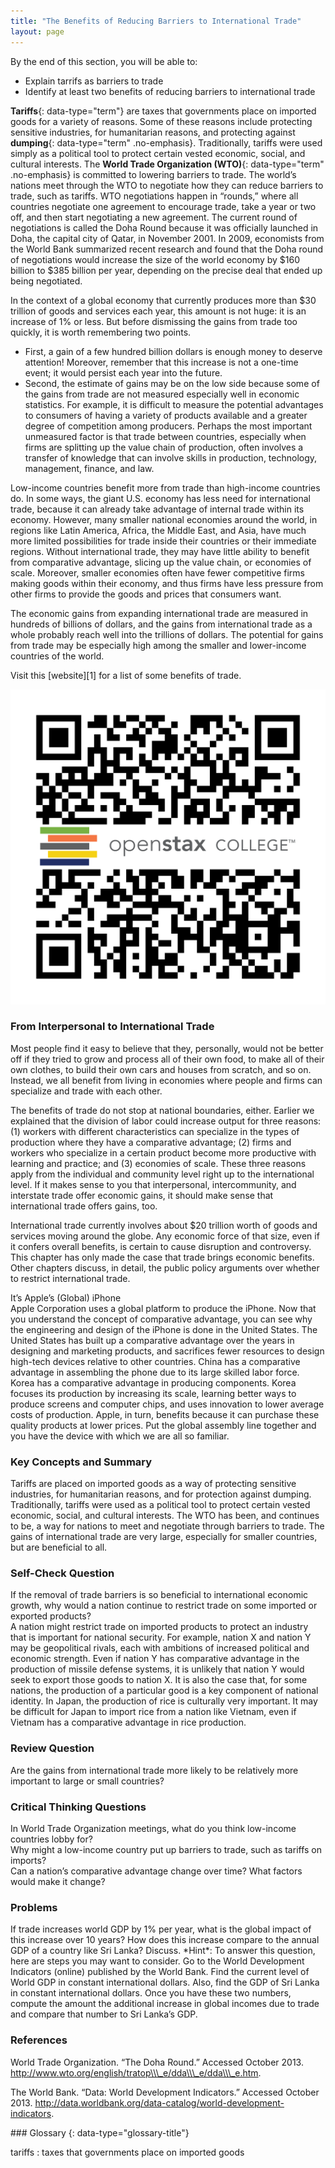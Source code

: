 ```yaml
---
title: "The Benefits of Reducing Barriers to International Trade"
layout: page
---
```



<div data-type="abstract" markdown="1">
By the end of this section, you will be able to:

* Explain tarrifs as barriers to trade
* Identify at least two benefits of reducing barriers to international trade

</div>

**Tariffs**{: data-type="term"} are taxes that governments place on imported goods for a variety of reasons. Some of these reasons include protecting sensitive industries, for humanitarian reasons, and protecting against **dumping**{: data-type="term" .no-emphasis}. Traditionally, tariffs were used simply as a political tool to protect certain vested economic, social, and cultural interests. The **World Trade Organization (WTO)**{: data-type="term" .no-emphasis} is committed to lowering barriers to trade. The world’s nations meet through the WTO to negotiate how they can reduce barriers to trade, such as tariffs. WTO negotiations happen in “rounds,” where all countries negotiate one agreement to encourage trade, take a year or two off, and then start negotiating a new agreement. The current round of negotiations is called the Doha Round because it was officially launched in Doha, the capital city of Qatar, in November 2001. In 2009, economists from the World Bank summarized recent research and found that the Doha round of negotiations would increase the size of the world economy by $160 billion to $385 billion per year, depending on the precise deal that ended up being negotiated.

In the context of a global economy that currently produces more than $30 trillion of goods and services each year, this amount is not huge: it is an increase of 1% or less. But before dismissing the gains from trade too quickly, it is worth remembering two points.

* First, a gain of a few hundred billion dollars is enough money to deserve attention! Moreover, remember that this increase is not a one-time event; it would persist each year into the future.
* Second, the estimate of gains may be on the low side because some of the gains from trade are not measured especially well in economic statistics. For example, it is difficult to measure the potential advantages to consumers of having a variety of products available and a greater degree of competition among producers. Perhaps the most important unmeasured factor is that trade between countries, especially when firms are splitting up the value chain of production, often involves a transfer of knowledge that can involve skills in production, technology, management, finance, and law.

Low-income countries benefit more from trade than high-income countries do. In some ways, the giant U.S. economy has less need for international trade, because it can already take advantage of internal trade within its economy. However, many smaller national economies around the world, in regions like Latin America, Africa, the Middle East, and Asia, have much more limited possibilities for trade inside their countries or their immediate regions. Without international trade, they may have little ability to benefit from comparative advantage, slicing up the value chain, or economies of scale. Moreover, smaller economies often have fewer competitive firms making goods within their economy, and thus firms have less pressure from other firms to provide the goods and prices that consumers want.

The economic gains from expanding international trade are measured in hundreds of billions of dollars, and the gains from international trade as a whole probably reach well into the trillions of dollars. The potential for gains from trade may be especially high among the smaller and lower-income countries of the world.

<div data-type="note" class="economics linkup" markdown="1">
Visit this [website][1] for a list of some benefits of trade.

<span data-type="media" data-alt="QR Code representing a URL"> ![QR Code representing a URL](../resources/tradebenefits.png) </span>
</div>

### From Interpersonal to International Trade

Most people find it easy to believe that they, personally, would not be better off if they tried to grow and process all of their own food, to make all of their own clothes, to build their own cars and houses from scratch, and so on. Instead, we all benefit from living in economies where people and firms can specialize and trade with each other.

The benefits of trade do not stop at national boundaries, either. Earlier we explained that the division of labor could increase output for three reasons: (1) workers with different characteristics can specialize in the types of production where they have a comparative advantage; (2) firms and workers who specialize in a certain product become more productive with learning and practice; and (3) economies of scale. These three reasons apply from the individual and community level right up to the international level. If it makes sense to you that interpersonal, intercommunity, and interstate trade offer economic gains, it should make sense that international trade offers gains, too.

International trade currently involves about $20 trillion worth of goods and services moving around the globe. Any economic force of that size, even if it confers overall benefits, is certain to cause disruption and controversy. This chapter has only made the case that trade brings economic benefits. Other chapters discuss, in detail, the public policy arguments over whether to restrict international trade.

<div data-type="note" class="economics bringhome" markdown="1">
<div data-type="title">
It’s Apple’s (Global) iPhone
</div>
Apple Corporation uses a global platform to produce the iPhone. Now that you understand the concept of comparative advantage, you can see why the engineering and design of the iPhone is done in the United States. The United States has built up a comparative advantage over the years in designing and marketing products, and sacrifices fewer resources to design high-tech devices relative to other countries. China has a comparative advantage in assembling the phone due to its large skilled labor force. Korea has a comparative advantage in producing components. Korea focuses its production by increasing its scale, learning better ways to produce screens and computer chips, and uses innovation to lower average costs of production. Apple, in turn, benefits because it can purchase these quality products at lower prices. Put the global assembly line together and you have the device with which we are all so familiar.

</div>

### Key Concepts and Summary

Tariffs are placed on imported goods as a way of protecting sensitive industries, for humanitarian reasons, and for protection against dumping. Traditionally, tariffs were used as a political tool to protect certain vested economic, social, and cultural interests. The WTO has been, and continues to be, a way for nations to meet and negotiate through barriers to trade. The gains of international trade are very large, especially for smaller countries, but are beneficial to all.

### Self-Check Question

<div data-type="exercise">
<div data-type="problem" markdown="1">
If the removal of trade barriers is so beneficial to international economic growth, why would a nation continue to restrict trade on some imported or exported products?

</div>
<div data-type="solution" markdown="1">
A nation might restrict trade on imported products to protect an industry that is important for national security. For example, nation X and nation Y may be geopolitical rivals, each with ambitions of increased political and economic strength. Even if nation Y has comparative advantage in the production of missile defense systems, it is unlikely that nation Y would seek to export those goods to nation X. It is also the case that, for some nations, the production of a particular good is a key component of national identity. In Japan, the production of rice is culturally very important. It may be difficult for Japan to import rice from a nation like Vietnam, even if Vietnam has a comparative advantage in rice production.

</div>
</div>

### Review Question

<div data-type="exercise">
<div data-type="problem" markdown="1">
Are the gains from international trade more likely to be relatively more important to large or small countries?

</div>
</div>

### Critical Thinking Questions

<div data-type="exercise">
<div data-type="problem" markdown="1">
In World Trade Organization meetings, what do you think low-income countries lobby for?

</div>
</div>

<div data-type="exercise">
<div data-type="problem" markdown="1">
Why might a low-income country put up barriers to trade, such as tariffs on imports?

</div>
</div>

<div data-type="exercise">
<div data-type="problem" markdown="1">
Can a nation’s comparative advantage change over time? What factors would make it change?

</div>
</div>

### Problems

<div data-type="exercise">
<div data-type="problem" markdown="1">
If trade increases world GDP by 1% per year, what is the global impact of this increase over 10 years? How does this increase compare to the annual GDP of a country like Sri Lanka? Discuss. *Hint*: To answer this question, here are steps you may want to consider. Go to the World Development Indicators (online) published by the World Bank. Find the current level of World GDP in constant international dollars. Also, find the GDP of Sri Lanka in constant international dollars. Once you have these two numbers, compute the amount the additional increase in global incomes due to trade and compare that number to Sri Lanka’s GDP.

</div>
</div>

### References

World Trade Organization. “The Doha Round.” Accessed October 2013. http://www.wto.org/english/tratop\\\_e/dda\\\_e/dda\\\_e.htm.

The World Bank. “Data: World Development Indicators.” Accessed October 2013. http://data.worldbank.org/data-catalog/world-development-indicators.

<div data-type="glossary" markdown="1">
### Glossary
{: data-type="glossary-title"}

tariffs
: taxes that governments place on imported goods

</div>



[1]: http://openstaxcollege.org/l/tradebenefits
